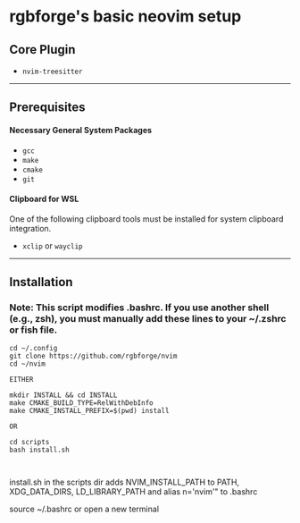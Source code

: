 # rgbforge's basic neovim setup

## Core Plugin

* `nvim-treesitter`

---

## Prerequisites

#### Necessary General System Packages

* `gcc`
* `make`
* `cmake`
* `git`

#### Clipboard for WSL
One of the following clipboard tools must be installed for system clipboard integration.

* `xclip` or `wayclip` 

---

## Installation

### Note: This script modifies .bashrc. If you use another shell (e.g., zsh), you must manually add these lines to your ~/.zshrc or fish file.

```
cd ~/.config
git clone https://github.com/rgbforge/nvim
cd ~/nvim

EITHER

mkdir INSTALL && cd INSTALL
make CMAKE_BUILD_TYPE=RelWithDebInfo
make CMAKE_INSTALL_PREFIX=$(pwd) install

OR

cd scripts
bash install.sh



```





install.sh in the scripts dir adds NVIM_INSTALL_PATH to PATH, XDG_DATA_DIRS, LD_LIBRARY_PATH
and alias n='nvim'" to .bashrc

source ~/.bashrc or open a new terminal


